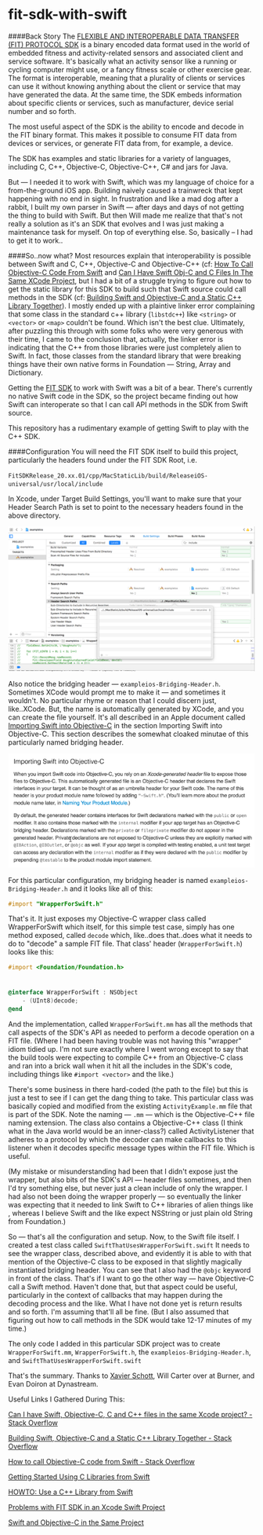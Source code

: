 # fit-sdk-with-swift
####Back Story
The [FLEXIBLE AND INTEROPERABLE DATA TRANSFER (FIT) PROTOCOL SDK](https://www.thisisant.com/resources/fit/) is a binary encoded data format used in the world of embedded fitness and activity-related sensors and associated client and service software. It's basically what an activity sensor like a running or cycling computer might use, or a fancy fitness scale or other exercise gear. The format is interoperable, meaning that a plurality of clients or services can use it without knowing anything about the client or service that may have generated the data. At the same time, the SDK embeds information about specific clients or services, such as manufacturer, device serial number and so forth.

The most useful aspect of the SDK is the ability to encode and decode in the FIT binary format. This makes it possible to consume FIT data from devices or services, or generate FIT data from, for example, a device.

The SDK has examples and static libraries for a variety of languages, including C, C++, Objective-C, Objective-C++, C# and jars for Java.

But — I needed it to work with Swift, which was my language of choice for a from-the-ground iOS app. Building naively caused a trainwreck that kept happening with no end in sight. In frustration and like a mad dog after a rabbit, I built my own parser in Swift — after days and days of not getting the thing to build with Swift. But then Will made me realize that that's not really a solution as it's an SDK that evolves and I was just making a maintenance task for myself. On top of everything else. So, basically – I had to get it to work..

####So..now what?
Most resources explain that interoperability is possible between Swift and C, C++, Objective-C and Objective-C++ (cf: [How To Call Objective-C Code From Swift](http://stackoverflow.com/questions/24002369/how-to-call-objective-c-code-from-swift) and [Can I Have Swift Obj-C and C Files In The Same XCode Project](http://stackoverflow.com/questions/32541268/can-i-have-swift-objective-c-c-and-c-files-in-the-same-xcode-project/32546879#32546879), but I had a bit of a struggle trying to figure out how to get the static library for this SDK to build such that Swift source could call methods in the SDK (cf: [Building Swift and Objective-C and a Static C++ Library Together](http://stackoverflow.com/questions/42383838/building-swift-objective-c-and-a-static-c-library-together)). I mostly ended up with a plaintive linker error complaining that some class in the standard c++ library (`libstdc++`) like `<string>` or `<vector>` or `<map>` couldn't be found. Which isn't the best clue. Ultimately, after puzzling this through with some folks who were very generous with their time, I came to the conclusion that, actually, the linker error is indicating that the C++ from those libraries were just completely alien to Swift. In fact, those classes from the standard library that were breaking things have their own native forms in Foundation — String, Array and Dictionary.

Getting the [FIT SDK](https://www.thisisant.com/resources/fit/) to work with Swift was a bit of a bear. There's currently no native Swift code in the SDK, so the project became finding out how Swift can interoperate so that I can call API methods in the SDK from Swift source.

This repository has a rudimentary example of getting Swift to play with the C++ SDK.

####Configuration
You will need the FIT SDK itself to build this project, particularly the headers found under the FIT SDK Root, i.e.

`FitSDKRelease_20.xx.01/cpp/MacStaticLib/build/ReleaseiOS-universal/usr/local/include`

In Xcode, under Target Build Settings, you'll want to make sure that your Header Search Path is set to point to the necessary headers found in the above directory.

![Setting Header Search Path in XCode](https://github.com/bleeckerj/fit-sdk-with-swift/blob/master/2017-02-24_00-44-38.png)

Also notice the bridging header — `exampleios-Bridging-Header.h`. Sometimes XCode would prompt me to make it — and sometimes it wouldn't. No particular rhyme or reason that I could discern just, like..XCode. But, the name is automatically generated by XCode, and you can create the file yourself. It's all described in an Apple document called [Importing Swift into Objective-C](https://developer.apple.com/library/content/documentation/Swift/Conceptual/BuildingCocoaApps/MixandMatch.html#//apple_ref/doc/uid/TP40014216-CH10-ID122) in the section Importing Swift into Objective-C. This section describes the somewhat cloaked minutae of this particularly named bridging header.

![Importing Swift into Objective-C Bridging Header](https://github.com/bleeckerj/fit-sdk-with-swift/blob/master/2017-02-23_18-47-13.png)

For this particular configuration, my bridging header is named `exampleios-Bridging-Header.h` and it looks like all of this:


```Objective-C
#import "WrapperForSwift.h"
```

That's it. It just exposes my Objective-C wrapper class called WrapperForSwift which itself, for this simple test case, simply has one method exposed, called `decode` which, like..does that..does what it needs to do to "decode" a sample FIT file. That class' header (`WrapperForSwift.h`) looks like this:

```Objective-C
#import <Foundation/Foundation.h>


@interface WrapperForSwift : NSObject
    - (UInt8)decode;
@end
```

And the implementation, called `WrapperForSwift.mm` has all the methods that call aspects of the SDK's API as needed to perform a decode operation on a FIT file. (Where I had been having trouble was not having this "wrapper" idiom tidied up. I'm not sure exactly where I went wrong except to say that the build tools were expecting to compile C++ from an Objective-C class and ran into a brick wall when it hit all the includes in the SDK's code, including things like `#import <vector>` and the like.)

There's some business in there hard-coded (the path to the file) but this is just a test to see if I can get the dang thing to take. This particular class was basically copied and modified from the existing `ActivityExample.mm` file that is part of the SDK. Note the naming — `.mm` — which is the Objective-C++ file naming extension. The class also contains a Objective-C++ class (I think what in the Java world would be an inner-class?) called ActivityListener that adheres to a protocol by which the decoder can make callbacks to this listener when it decodes specific message types within the FIT file. Which is useful.

(My mistake or misunderstanding had been that I didn't expose just the wrapper, but also bits of the SDK's API — header files sometimes, and then I'd try something else, but never just a clean include of only the wrapper. I had also not been doing the wrapper properly — so eventually the linker was expecting that it needed to link Swift to C++ libraries of alien things like <string>, whereas I believe Swift and the like expect NSString or just plain old String from Foundation.)

So — that's all the configuration and setup. Now, to the Swift file itself. I created a test class called `SwiftThatUsesWrapperForSwift.swift` It needs to see the wrapper class, described above, and evidently it is able to with that mention of the Objective-C class to be exposed in that slightly magically instantiated bridging header. You can see that I also had the `@objc` keyword in front of the class. That's if I want to go the other way — have Objective-C call a Swift method. Haven't done that, but that aspect could be useful, particularly in the context of callbacks that may happen during the decoding process and the like. What I have not done yet is return results and so forth. I'm assuming that'll all be fine. (But I also assumed that figuring out how to call methods in the SDK would take 12-17 minutes of my time.)

The only code I added in this particular SDK project was to create `WrapperForSwift.mm`, `WrapperForSwift.h`, the `exampleios-Bridging-Header.h`, and `SwiftThatUsesWrapperForSwift.swift`

That's the summary. Thanks to [Xavier Schott](http://swiftarchitect.com/), Will Carter over at Burner, and Evan Doiron at Dynastream.

Useful Links I Gathered During This:

[Can I have Swift, Objective-C, C and C++ files in the same Xcode project? - Stack Overflow](http://stackoverflow.com/questions/32541268/can-i-have-swift-objective-c-c-and-c-files-in-the-same-xcode-project/32546879#32546879)

[Building Swift, Objective-C and a Static C++ Library Together - Stack Overflow](http://stackoverflow.com/questions/42383838/building-swift-objective-c-and-a-static-c-library-together)

[How to call Objective-C code from Swift - Stack Overflow](http://stackoverflow.com/questions/24002369/how-to-call-objective-c-code-from-swift)

[Getting Started Using C Libraries from Swift](https://spin.atomicobject.com/2015/02/23/c-libraries-swift/)

[HOWTO: Use a C++ Library from Swift](http://www.swiftprogrammer.info/swift_call_cpp.html)

[Problems with FIT SDK in an Xcode Swift Project](https://www.thisisant.com/forum/viewthread/6697/)

[Swift and Objective-C in the Same Project](https://developer.apple.com/library/content/documentation/Swift/Conceptual/BuildingCocoaApps/MixandMatch.html#//apple_ref/doc/uid/TP40014216-CH10-ID122)
